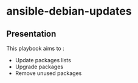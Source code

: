 # ansible-debian-updates

## Presentation

This playbook aims to : 
  
  - Update packages lists
  - Upgrade packages
  - Remove unused packages


